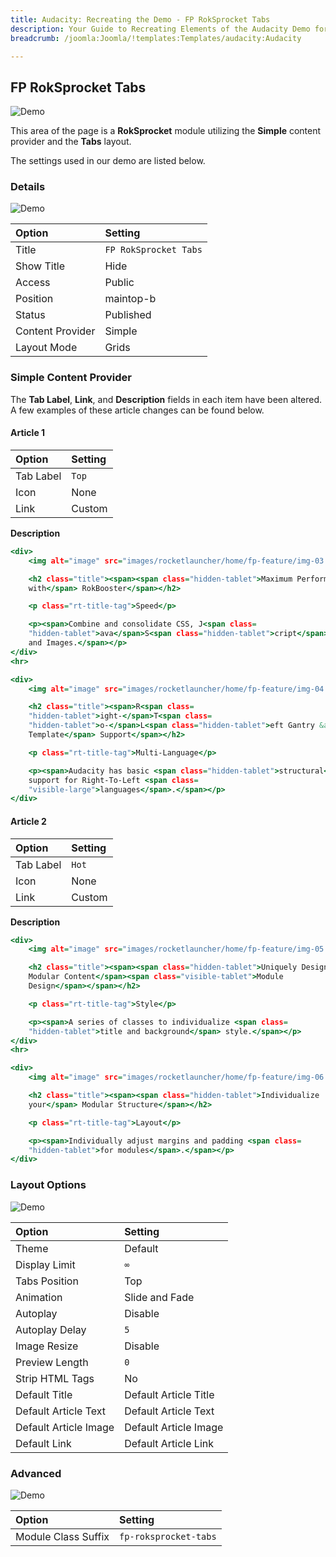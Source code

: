 ```yaml
---
title: Audacity: Recreating the Demo - FP RokSprocket Tabs
description: Your Guide to Recreating Elements of the Audacity Demo for Joomla
breadcrumb: /joomla:Joomla/!templates:Templates/audacity:Audacity

---
```


FP RokSprocket Tabs
-----

![Demo](assets/demo_8.jpeg)

This area of the page is a **RokSprocket** module utilizing the **Simple** content provider and the **Tabs** layout.

The settings used in our demo are listed below.

### Details

![Demo](assets/demo_8a.jpeg)

| Option           | Setting               |
| :--------------- | :-------------------- |
| Title            | `FP RokSprocket Tabs` |
| Show Title       | Hide                  |
| Access           | Public                |
| Position         | maintop-b             |
| Status           | Published             |
| Content Provider | Simple                |
| Layout Mode      | Grids                 |

### Simple Content Provider

The **Tab Label**, **Link**, and **Description** fields in each item have been altered. A few examples of these article changes can be found below.

#### Article 1

| Option    | Setting |
| :-----    | :-----  |
| Tab Label | `Top`   |
| Icon      | None    |
| Link      | Custom  |

**Description**

~~~ .html
<div>
    <img alt="image" src="images/rocketlauncher/home/fp-feature/img-03.jpg">

    <h2 class="title"><span><span class="hidden-tablet">Maximum Performance
    with</span> RokBooster</span></h2>

    <p class="rt-title-tag">Speed</p>

    <p><span>Combine and consolidate CSS, J<span class=
    "hidden-tablet">ava</span>S<span class="hidden-tablet">cript</span>, Fonts
    and Images.</span></p>
</div>
<hr>

<div>
    <img alt="image" src="images/rocketlauncher/home/fp-feature/img-04.jpg">

    <h2 class="title"><span>R<span class=
    "hidden-tablet">ight-</span>T<span class=
    "hidden-tablet">o-</span>L<span class="hidden-tablet">eft Gantry &amp;
    Template</span> Support</span></h2>

    <p class="rt-title-tag">Multi-Language</p>

    <p><span>Audacity has basic <span class="hidden-tablet">structural</span>
    support for Right-To-Left <span class=
    "visible-large">languages</span>.</span></p>
</div>
~~~

#### Article 2

| Option    | Setting |
| :-----    | :-----  |
| Tab Label | `Hot`   |
| Icon      | None    |
| Link      | Custom  |

**Description**

~~~ .html
<div>
    <img alt="image" src="images/rocketlauncher/home/fp-feature/img-05.jpg">

    <h2 class="title"><span><span class="hidden-tablet">Uniquely Design your
    Modular Content</span><span class="visible-tablet">Module
    Design</span></span></h2>

    <p class="rt-title-tag">Style</p>

    <p><span>A series of classes to individualize <span class=
    "hidden-tablet">title and background</span> style.</span></p>
</div>
<hr>

<div>
    <img alt="image" src="images/rocketlauncher/home/fp-feature/img-06.jpg">

    <h2 class="title"><span><span class="hidden-tablet">Individualize
    your</span> Modular Structure</span></h2>

    <p class="rt-title-tag">Layout</p>

    <p><span>Individually adjust margins and padding <span class=
    "hidden-tablet">for modules</span>.</span></p>
</div>
~~~

### Layout Options

![Demo](assets/demo_8b.jpeg)

| Option                | Setting               |
| :-------------------- | :-------------------- |
| Theme                 | Default               |
| Display Limit         | `∞`                   |
| Tabs Position         | Top                   |
| Animation             | Slide and Fade        |
| Autoplay              | Disable               |
| Autoplay Delay        | `5`                   |
| Image Resize          | Disable               |
| Preview Length        | `0`                   |
| Strip HTML Tags       | No                    |
| Default Title         | Default Article Title |
| Default Article Text  | Default Article Text  |
| Default Article Image | Default Article Image |
| Default Link          | Default Article Link  |

### Advanced

![Demo](assets/demo_8c.jpeg)

| Option              | Setting               |
| :------------------ | :-------------------- |
| Module Class Suffix | `fp-roksprocket-tabs` |
